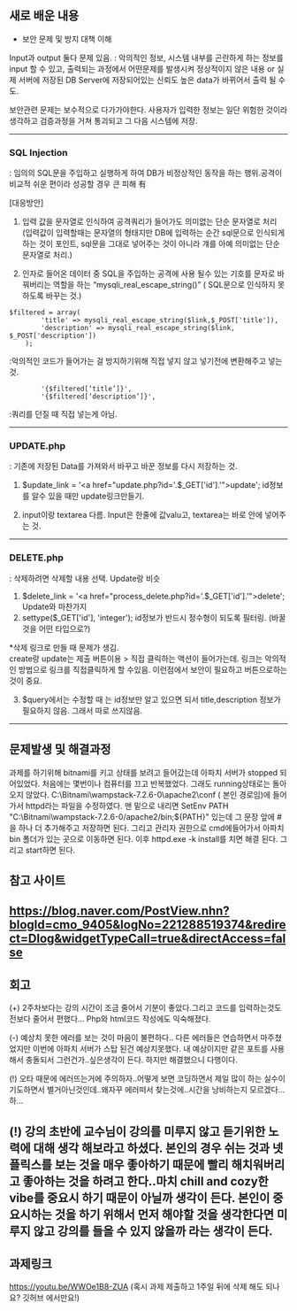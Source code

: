 ## 새로 배운 내용
* 보안 문제 및 방지 대책 이해

Input과 output 둘다 문제 있음. 
: 악의적인 정보, 시스템 내부를 곤란하게 하는 정보를 input 할 수 있고,
출력되는 과정에서 어떤문제를 발생시켜 정상적이지 않은 내용 or 실제 서버에 저장된 DB Server에 저장되어있는 신뢰도 높은 data가 바뀌어서 출력 될 수도.

보안관련 문제는 보수적으로 다가가야한다. 사용자가 입력한 정보는 일단 위험한 것이라 생각하고 검증과정을 거쳐 통괴되고 그 다음 시스템에 저장.

---       
### SQL Injection
: 임의의 SQL문을 주입하고 실행하게 하여 DB가 비정상적인 동작을 하는 행위.공격이 비교적 쉬운 편이라 성공할 경우 큰 피해 有

[대응방안]
1.	입력 값을 문자열로 인식하여 공격쿼리가 들어가도 의미없는 단순 문자열로 처리
(입력값이 입력할때는 문자열의 형태지만 DB에 입력하는 순간 sql문으로 인식되게 하는 것이 포인트, sql문을 그대로 넣어주는 것이 아니라 걔를 아예 의미없는 단순 문자열로 처리.)

2.	인자로 들어온 데이터 중 SQL을 주입하는 공격에 사용 될수 있는 기호를 문자로 바꿔버리는 역할을 하는 “mysqli_real_escape_string()”
( SQL문으로 인식하지 못하도록 바꾸는 것.)
```
$filtered = array(
       	'title' => mysqli_real_escape_string($link,$_POST['title']),
       	'description' => mysqli_real_escape_string($link, $_POST['description'])
   	);
```
:악의적인 코드가 들어가는 걸 방지하기위해 직접 넣지 않고 넣기전에 변환해주고 넣는 것.

```
        '{$filtered[‘title’]}',
        '{$filtered[‘description’]}',
```
:쿼리를 던질 때 직접 넣는게 아님.

---
### UPDATE.php
: 기존에 저장된 Data를 가져와서 바꾸고 바꾼 정보를 다시 저장하는 것.

1.	$update_link = '<a href="update.php?id='.$_GET['id'].'">update</a>'; 
id정보를 알수 있을 때만 update링크만들기.

2.	input이랑 textarea 다름. Input은 한줄에 값valu고, textarea는 바로 안에 넣어주는 것.

---
### DELETE.php
: 삭제하려면 삭제할 내용 선택. Update랑 비슷

1.	 $delete_link = '<a href="process_delete.php?id='.$_GET['id'].'">delete</a>';
	Update와 마찬가지
2.	 settype($_GET['id'], 'integer');
	id정보가 반드시 정수형이 되도록 필터링. (바꿀 것을 어떤 타입으로?)

*삭제 링크로 만들 때 문제가 생김.	
create랑 update는 제출 버튼이용 > 직접 클릭하는 액션이 들어가는데. 링크는 악의적인 방법으로 링크를 직접클릭하게 할 수있음. 이런점에서 보안이 필요하고 버튼으로하는 것이 중요.

3.	$query에서는 수정할 때 는 id정보만 알고 있으면 되서 title,description 정보가 필요하지 않음. 그래서 따로 쓰지않음.
---
## 문제발생 및 해결과정

과제를 하기위해 bitnami를 키고 상태를 보려고 들어갔는데 아파치 서버가 stopped 되어있었다. 처음에는 몇번이나 컴퓨터를 끄고 반복했었다. 그래도 running상태로는 돌아오지 않았다. 
C:\Bitnami\wampstack-7.2.6-0\apache2\conf ( 본인 경로임)에 들어가서 httpd라는 파일을 수정하였다. 맨 밑으로 내리면 SetEnv PATH "C:\Bitnami\wampstack-7.2.6-0/apache2/bin;${PATH}" 있는데 그 문장 앞에 #을 하나 더 추가해주고 저장하면 된다. 그리고 관리자 권한으로 cmd에들어가서 아파치 bin 폴더가 있는 곳으로 이동하면 된다. 이후 httpd.exe -k install를 치면 해결 된다. 그리고 start하면 된다. 

## 참고 사이트

https://blog.naver.com/PostView.nhn?blogId=cmo_9405&logNo=221288519374&redirect=Dlog&widgetTypeCall=true&directAccess=false
---
## 회고
(+) 2주차보다는 강의 시간이 조금 줄어서 기분이 좋았다.그리고 코드를 입력하는것도 전보다 줄어서 편했다... Php와 html코드 작성에도 익숙해졌다.

(-) 예상치 못한 에러를 보는 것이 마음이 불편하다.. 다른 에러들은 연습하면서 마주쳤었지만 이번에 아파치 서버가 스탑 된건 예상치못했다. 내 예상이지만 같은 포트를 사용해서 충돌되서 그런건가..싶은생각이 든다. 하지만 해결했으니 다행이다.

(!)
오타 때문에 에러뜨는거에 주의하자..어떻게 보면 코딩하면서 제일 많이 하는 실수이기도하면서 별거아닌것인데..왜자꾸 에러떠서 찾는것에..시간을 낭비하는지 모르겠다…하…

(!) 강의 초반에 교수님이 강의를 미루지 않고 듣기위한 노력에 대해 생각 해보라고 하셨다. 본인의 경우 쉬는 것과 넷플릭스를 보는 것을 매우 좋아하기 때문에 빨리 해치워버리고 좋아하는 것을 하려고 한다..마치 chill and cozy한 vibe를 중요시 하기 때문이 아닐까 생각이 든다. 본인이 중요시하는 것을 하기 위해서 먼저 해야할 것을 생각한다면 미루지 않고 강의를 들을 수 있지 않을까 라는 생각이 든다.
---
## 과제링크
https://youtu.be/WWOe1B8-ZUA 
(혹시 과제 제출하고 1주일 뒤에 삭제 해도 되나요? 깃허브 에서만요!)


